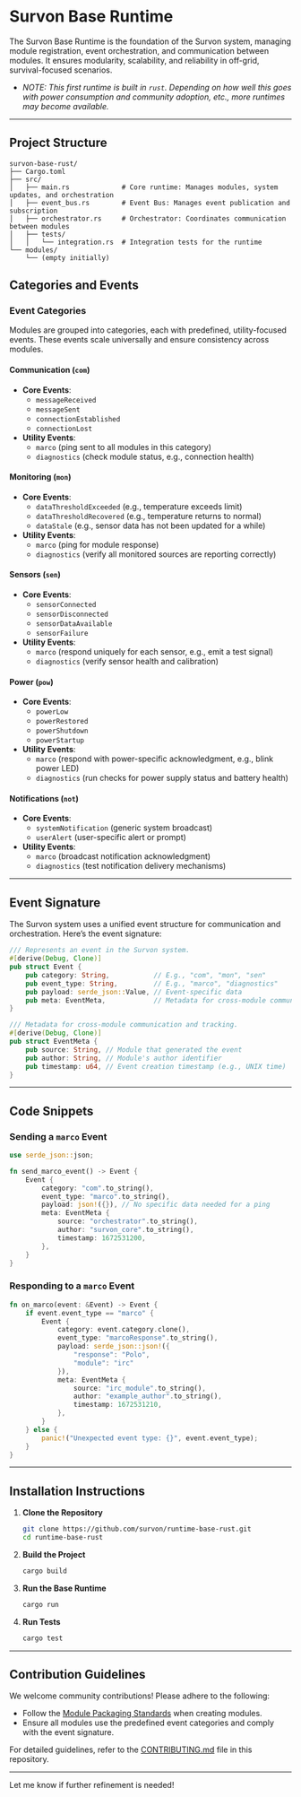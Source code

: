 # Survon Base Runtime

The Survon Base Runtime is the foundation of the Survon system, managing module registration, event orchestration, 
and communication between modules. It ensures modularity, scalability, and reliability in off-grid, survival-focused scenarios.

* *NOTE: This first runtime is built in `rust`. Depending on how well this goes with power consumption and community adoption, etc., more 
runtimes may become available.*

---
## Project Structure
```text 
survon-base-rust/
├── Cargo.toml
├── src/
│   ├── main.rs             # Core runtime: Manages modules, system updates, and orchestration
│   ├── event_bus.rs        # Event Bus: Manages event publication and subscription
│   ├── orchestrator.rs     # Orchestrator: Coordinates communication between modules
│   ├── tests/
│   │   └── integration.rs  # Integration tests for the runtime
└── modules/
    └── (empty initially)
```
## Categories and Events

### Event Categories
Modules are grouped into categories, each with predefined, utility-focused events. These events scale universally and ensure consistency across modules.

#### **Communication (`com`)**
- **Core Events**:
    - `messageReceived`
    - `messageSent`
    - `connectionEstablished`
    - `connectionLost`
- **Utility Events**:
    - `marco` (ping sent to all modules in this category)
    - `diagnostics` (check module status, e.g., connection health)

#### **Monitoring (`mon`)**
- **Core Events**:
    - `dataThresholdExceeded` (e.g., temperature exceeds limit)
    - `dataThresholdRecovered` (e.g., temperature returns to normal)
    - `dataStale` (e.g., sensor data has not been updated for a while)
- **Utility Events**:
    - `marco` (ping for module response)
    - `diagnostics` (verify all monitored sources are reporting correctly)

#### **Sensors (`sen`)**
- **Core Events**:
    - `sensorConnected`
    - `sensorDisconnected`
    - `sensorDataAvailable`
    - `sensorFailure`
- **Utility Events**:
    - `marco` (respond uniquely for each sensor, e.g., emit a test signal)
    - `diagnostics` (verify sensor health and calibration)

#### **Power (`pow`)**
- **Core Events**:
    - `powerLow`
    - `powerRestored`
    - `powerShutdown`
    - `powerStartup`
- **Utility Events**:
    - `marco` (respond with power-specific acknowledgment, e.g., blink power LED)
    - `diagnostics` (run checks for power supply status and battery health)

#### **Notifications (`not`)**
- **Core Events**:
    - `systemNotification` (generic system broadcast)
    - `userAlert` (user-specific alert or prompt)
- **Utility Events**:
    - `marco` (broadcast notification acknowledgment)
    - `diagnostics` (test notification delivery mechanisms)

---

## Event Signature

The Survon system uses a unified event structure for communication and orchestration. Here’s the event signature:

```rust
/// Represents an event in the Survon system.
#[derive(Debug, Clone)]
pub struct Event {
    pub category: String,           // E.g., "com", "mon", "sen"
    pub event_type: String,         // E.g., "marco", "diagnostics"
    pub payload: serde_json::Value, // Event-specific data
    pub meta: EventMeta,            // Metadata for cross-module communication
}

/// Metadata for cross-module communication and tracking.
#[derive(Debug, Clone)]
pub struct EventMeta {
    pub source: String, // Module that generated the event
    pub author: String, // Module's author identifier
    pub timestamp: u64, // Event creation timestamp (e.g., UNIX time)
}
```

---

## Code Snippets

### Sending a `marco` Event
```rust
use serde_json::json;

fn send_marco_event() -> Event {
    Event {
        category: "com".to_string(),
        event_type: "marco".to_string(),
        payload: json!({}), // No specific data needed for a ping
        meta: EventMeta {
            source: "orchestrator".to_string(),
            author: "survon_core".to_string(),
            timestamp: 1672531200,
        },
    }
}
```

### Responding to a `marco` Event
```rust
fn on_marco(event: &Event) -> Event {
    if event.event_type == "marco" {
        Event {
            category: event.category.clone(),
            event_type: "marcoResponse".to_string(),
            payload: serde_json::json!({
                "response": "Polo",
                "module": "irc"
            }),
            meta: EventMeta {
                source: "irc_module".to_string(),
                author: "example_author".to_string(),
                timestamp: 1672531210,
            },
        }
    } else {
        panic!("Unexpected event type: {}", event.event_type);
    }
}
```

---

## Installation Instructions

1. **Clone the Repository**
   ```bash
   git clone https://github.com/survon/runtime-base-rust.git
   cd runtime-base-rust
   ```

2. **Build the Project**
   ```bash
   cargo build
   ```

3. **Run the Base Runtime**
   ```bash
   cargo run
   ```

4. **Run Tests**
   ```bash
   cargo test
   ```

---

## Contribution Guidelines

We welcome community contributions! Please adhere to the following:
- Follow the [Module Packaging Standards](#module-packaging-standards) when creating modules.
- Ensure all modules use the predefined event categories and comply with the event signature.

For detailed guidelines, refer to the [CONTRIBUTING.md](CONTRIBUTING.md) file in this repository.

---

Let me know if further refinement is needed!
